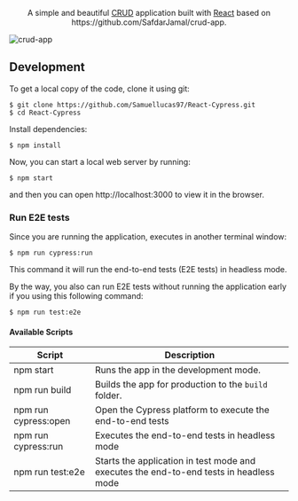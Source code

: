 
<p align="center">
  A simple and beautiful <a href="https://www.codecademy.com/articles/what-is-crud">CRUD</a> application built with <a href="https://reactjs.org">React</a> based on https://github.com/SafdarJamal/crud-app.
</p>

![crud-app](https://user-images.githubusercontent.com/48409548/94567114-8aa5ea80-0284-11eb-99f6-87401b099848.png)


## Development

To get a local copy of the code, clone it using git:

```
$ git clone https://github.com/Samuellucas97/React-Cypress.git
$ cd React-Cypress
```

Install dependencies:

```
$ npm install
```

Now, you can start a local web server by running:

```
$ npm start
```

and then you can open http://localhost:3000 to view it in the browser.

### Run E2E tests 

Since you are running the application, executes in another terminal window:

```
$ npm run cypress:run
```

This command it will run the end-to-end tests (E2E tests) in headless mode.

By the way, you also can run E2E tests without running the application early if you using this following command:

```
$ npm run test:e2e
```


#### Available Scripts

| Script        | Description                                                             |
| ------------- | ----------------------------------------------------------------------- |
| npm start     | Runs the app in the development mode.                                   |
| npm run build | Builds the app for production to the `build` folder.                    |
| npm run cypress:open | Open the Cypress platform to execute the end-to-end tests |
| npm run cypress:run | Executes the end-to-end tests in headless mode |
| npm run test:e2e | Starts the application in test mode and executes the end-to-end tests in headless mode  |


